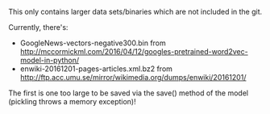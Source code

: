 This only contains larger data sets/binaries which are not included in the git.

Currently, there's:

* GoogleNews-vectors-negative300.bin from http://mccormickml.com/2016/04/12/googles-pretrained-word2vec-model-in-python/
* enwiki-20161201-pages-articles.xml.bz2 from http://ftp.acc.umu.se/mirror/wikimedia.org/dumps/enwiki/20161201/

The first is one  too large to be saved via the save() method of the model (pickling throws a memory exception)!
